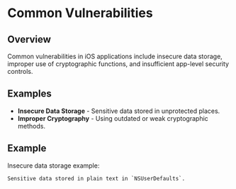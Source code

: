 
# Common Vulnerabilities

## Overview
Common vulnerabilities in iOS applications include insecure data storage, improper use of cryptographic functions, and insufficient app-level security controls.

## Examples
- **Insecure Data Storage** - Sensitive data stored in unprotected places.
- **Improper Cryptography** - Using outdated or weak cryptographic methods.

## Example
Insecure data storage example:
```plaintext
Sensitive data stored in plain text in `NSUserDefaults`.

